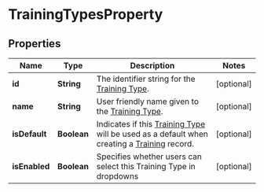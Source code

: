 

# TrainingTypesProperty


## Properties

| Name | Type | Description | Notes |
|------------ | ------------- | ------------- | -------------|
|**id** | **String** | The identifier string for the [Training Type](https://developers.intellihr.io/docs/v1/). |  [optional] |
|**name** | **String** | User friendly name given to the [Training Type](https://developers.intellihr.io/docs/v1/). |  [optional] |
|**isDefault** | **Boolean** | Indicates if this [Training Type](https://developers.intellihr.io/docs/v1/) will be used as a default when creating a [Training](https://developers.intellihr.io/docs/v1/) record. |  [optional] |
|**isEnabled** | **Boolean** | Specifies whether users can select this Training Type in dropdowns |  [optional] |



